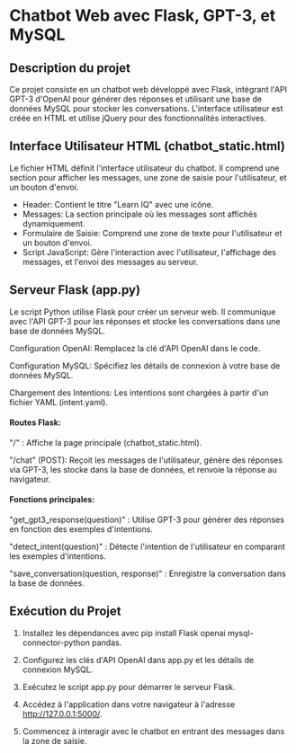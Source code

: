 # Chatbot Web avec Flask, GPT-3, et MySQL

## Description du projet
Ce projet consiste en un chatbot web développé avec Flask, intégrant l'API GPT-3 d'OpenAI pour générer des réponses et utilisant une base de données MySQL pour stocker les conversations. 
L'interface utilisateur est créée en HTML et utilise jQuery pour des fonctionnalités interactives.

## Interface Utilisateur HTML (chatbot_static.html)
Le fichier HTML définit l'interface utilisateur du chatbot. Il comprend une section pour afficher les messages, une zone de saisie pour l'utilisateur, et un bouton d'envoi.

  - Header: Contient le titre "Learn IQ" avec une icône.
  - Messages: La section principale où les messages sont affichés dynamiquement.
  - Formulaire de Saisie: Comprend une zone de texte pour l'utilisateur et un bouton d'envoi.
  - Script JavaScript: Gère l'interaction avec l'utilisateur, l'affichage des messages, et l'envoi des messages au serveur.

## Serveur Flask (app.py)
Le script Python utilise Flask pour créer un serveur web. Il communique avec l'API GPT-3 pour les réponses et stocke les conversations dans une base de données MySQL.

Configuration OpenAI: Remplacez la clé d'API OpenAI dans le code.

Configuration MySQL: Spécifiez les détails de connexion à votre base de données MySQL.

Chargement des Intentions: Les intentions sont chargées à partir d'un fichier YAML (intent.yaml).

#### Routes Flask:

"/" : Affiche la page principale (chatbot_static.html).

"/chat" (POST): Reçoit les messages de l'utilisateur, génère des réponses via GPT-3, les stocke dans la base de données, et renvoie la réponse au navigateur.

#### Fonctions principales:

"get_gpt3_response(question)" : Utilise GPT-3 pour générer des réponses en fonction des exemples d'intentions.

"detect_intent(question)" : Détecte l'intention de l'utilisateur en comparant les exemples d'intentions.

"save_conversation(question, response)" : Enregistre la conversation dans la base de données.

## Exécution du Projet
1. Installez les dépendances avec pip install Flask openai mysql-connector-python pandas.

2. Configurez les clés d'API OpenAI dans app.py et les détails de connexion MySQL.

3. Exécutez le script app.py pour démarrer le serveur Flask.

4. Accédez à l'application dans votre navigateur à l'adresse http://127.0.0.1:5000/.

5. Commencez à interagir avec le chatbot en entrant des messages dans la zone de saisie.
